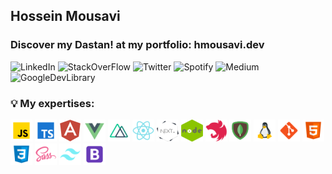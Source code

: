 <!--**hossein13m/hossein13m** is a ✨ _special_ ✨ repository because its `README.md` (this file) appears on your GitHub profile.

Here are some ideas to get you started:
- 🔭 I’m currently working on ...
- 🌱 I’m currently learning ...
- 👯 I’m looking to collaborate on ...
- 🤔 I’m looking for help with ...
- 💬 Ask me about ...7
- 📫 How to reach me: ...
- 😄 Pronouns: ...
- ⚡ Fun fact: ...
-->

<div>
    <h2>
        Hossein Mousavi
    </h2>
  
  <h3>
   Discover my
    <a style="text-decoration: none !important;" href="https://en.wikipedia.org/wiki/Dastan" target="blank">
      <span>Dastan!</span>
    </a>
    at my portfolio:
    <a style="text-decoration: none !important;" href="https://hmousavi.dev/" target="_blank">
      <span> hmousavi.dev </span>
    </a>
  </h3>
</div>

<!-- <h3>🕵🏻 Reach out to me: </h3>  -->
<div>
    <a style="text-decoration: none !important" href="https://www.linkedin.com/in/hossein13m" target="_blank">
        <img src="https://img.shields.io/badge/LinkedIn-0077B5?style=for-the-badge&logo=linkedin&logoColor=white" height="25px" alt="LinkedIn"/>
    </a>
<!--     <a style="text-decoration: none !important" href="https://github.com/hossein13m/" target="_blank">
        <img src="https://img.shields.io/badge/GitHub-100000?style=for-the-badge&logo=github&logoColor=white" height="25px" alt="GitHub"/>
    </a> -->
    <a style="text-decoration: none !important" href="https://stackoverflow.com/users/10341207/hossein-mousavi" target="_blank">
        <img src="https://img.shields.io/badge/Stack_Overflow-D64A17?style=for-the-badge&logo=stack-overflow&logoColor=white" height="25px" alt="StackOverFlow"/>
    </a>
    <a style="text-decoration: none !important" href="https://twitter.com/hossein13m" target="_blank">
        <img src="https://img.shields.io/badge/Twitter-1DA1F2?style=for-the-badge&logo=twitter&logoColor=white" height="25px" alt="Twitter"/>
    </a>
<!--     <a style="text-decoration: none !important" href="mailto:dev.hosseinmousavi@gmail.com" target="_blank">
        <img src="https://img.shields.io/badge/Gmail-D14836?style=for-the-badge&logo=gmail&logoColor=white" height="25px" alt="Gmail"/>
    </a> -->
     <a style="text-decoration: none !important" href="https://open.spotify.com/episode/5BoFoH3WNYU5khCOCqtogz?si=FZyWIcijSzK6QUocPujjsw" target="_blank">
        <img src="https://img.shields.io/badge/My Podcast On Spotify-1ED760?&style=for-the-badge&logo=spotify&logoColor=white&color=#1ED760" height="25px" alt="Spotify"/>
    </a>
    <a style="text-decoration: none !important" href="https://medium.com/@hossein13m" target="_blank">
        <img src="https://img.shields.io/badge/Medium-12100E?style=for-the-badge&logo=medium&logoColor=white" height="25px" alt="Medium"/>
    </a>
    <a style="text-decoration: none !important" href="https://devlibrary.withgoogle.com/authors/hossein13m" target="_blank">
        <img src="https://img.shields.io/badge/Google Dev Library-4285F4?style=for-the-badge&logo=google&logoColor=white" height="25px" alt="GoogleDevLibrary"/>
    </a>
</div>

<h3>💡 My expertises: </h3>
<div>
        <img src="./assets/javascript.png" alt="js"/>
        <img src="./assets/typescript.png" alt="ts"/>
        <img src="./assets/angular.png" alt="angular"/>
        <img src="./assets/vue-js.png" alt="vue"/>
        <img src="./assets/nuxtJS.png" alt="nuxtJS"/>
        <img src="./assets/react.png" alt="react"/>
        <img src="./assets/nextJS.png" alt="nextJS"/>
        <img src="./assets/nodeJS.png" alt="nodejs"/>
        <img src="./assets/nestJS.png" alt="nestJS"/>
        <img src="./assets/mongodb.png" alt="mongodb"/>
        <img src="./assets/linux.png" alt="linux"/>
        <img src="./assets/git.png" alt="git"/>
        <img src="./assets/html-5.png" alt="html"/>
        <img src="./assets/css3.png" alt="css"/>
        <img src="./assets/sass.png" alt="sass"/>
        <img src="assets/tailwindCss.png" alt="tailwindCss"/>
        <img src="./assets/bootstrap.png" alt="bootstrap"/>
    
<!--  image credit: https://icons8.com/  -->
</div>
